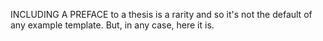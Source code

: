 INCLUDING A PREFACE to a thesis is a rarity and so it's not the default of any example template. But, in any case, here it is.